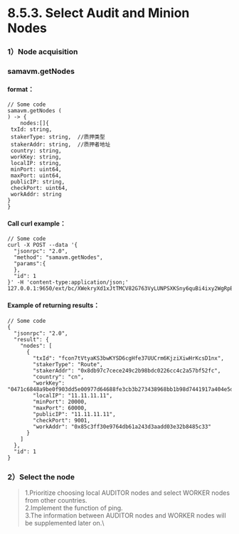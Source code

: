 # 8.5.3. Select Audit and Minion Nodes

### 1）Node acquisition

### samavm.getNodes <a href="#2samavmgetusers" id="2samavmgetusers"></a>

#### format：

```
// Some code
samavm.getNodes (
) -> {
    nodes:[]{
 txId: string,       
 stakerType: string,  //质押类型
 stakerAddr: string,  //质押者地址
 country: string,
 workKey: string,
 localIP: string,
 minPort: uint64,
 maxPort: uint64,
 publicIP: string,
 checkPort: uint64,
 workAddr: string
}
}
```

#### **Call curl example**：

```
// Some code
curl -X POST --data '{
  "jsonrpc": "2.0",
  "method": "samavm.getNodes",
  "params":{
  },
  "id": 1
}' -H 'content-type:application/json;' 127.0.0.1:9650/ext/bc/XWekryXd1xJtTMCV82G763VyLUNPSXKSny6quBi4ixy2WgRpB/public

```

#### **Example of returning results**：

```
// Some code
{
  "jsonrpc": "2.0",
  "result": {
    "nodes": [
      {
        "txId": "fcon7tVtyaKS3bwKYSD6cgHfe37UUCrm6KjziXiwHrKcsD1nx",
        "stakerType": "Route",
        "stakerAddr": "0x8db97c7cece249c2b98bdc0226cc4c2a57bf52fc",
        "country": "cn",
        "workKey": "0471c6848a9be0f903dd5e00977d64688fe3cb3b273438968bb1b98d7441917a404e5da57775be87af69ac39d962578d6316fa404c2ea21152880db2063738edf5",
        "localIP": "11.11.11.11",
        "minPort": 20000,
        "maxPort": 60000,
        "publicIP": "11.11.11.11",
        "checkPort": 9001,
        "workAddr": "0x85c3ff30e9764db61a243d3aadd03e32b8485c33"
      }
    ]
  },
  "id": 1
}
```

### 2）Select the node

> 1.Prioritize choosing local AUDITOR nodes and select WORKER nodes from other countries.\
> 2.Implement the function of ping.\
> 3.The information between AUDITOR nodes and WORKER nodes will be supplemented later on.\
>
